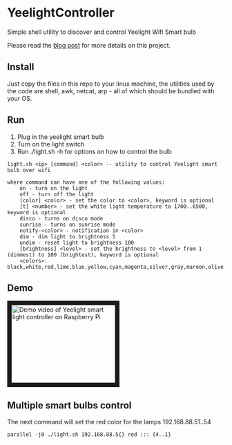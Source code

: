 # YeelightController

Simple shell utility to discover and control Yeelight Wifi Smart bulb

Please read the [blog post](https://shyamvalsan.com/blog/yeelightwifiraspberrypi/) for more details on this project.

## Install

Just copy the files in this repo to your linux machine, the utilities used by the code
are shell, awk, netcat, arp - all of which should be bundled with your OS.

## Run

1.  Plug in the yeelight smart bulb
2.  Turn on the light switch
3.  Run ./light.sh -h for options on how to control the bulb

```
light.sh <ip> [command] <color> -- utility to control Yeelight smart bulb over wifi

where command can have one of the following values:
    on - turn on the light
    off - turn off the light
    [color] <color> - set the color to <color>, keyword is optional
    [t] <number> - set the white light temperature to 1700..6500, keyword is optional
    disco - turns on disco mode
    sunrise - turns on sunrise mode
    notify-<color> - notification in <color>
    dim - dim light to brightness 5
    undim - reset light to brightness 100
    [brightness] <level> - set the brightness to <level> from 1 (dimmest) to 100 (brightest), keyword is optional
    <colors>: black,white,red,lime,blue,yellow,cyan,magenta,silver,gray,maroon,olive,green,purple,teal,navy
```

## Demo

<a href="http://www.youtube.com/watch?feature=player_embedded&v=EqDKSsEf1HE
" target="_blank"><img src="http://img.youtube.com/vi/EqDKSsEf1HE/0.jpg" 
alt="Demo video of Yeelight smart light controller on Raspberry Pi" width="240" height="180" border="10" /></a>

## Multiple smart bulbs control

The next command will set the red color for the lamps 192.168.88.51..54

```
parallel -j0 ./light.sh 192.168.88.5{} red ::: {4..1}
```

